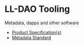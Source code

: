 
# LL-DAO Tooling
Metadata, dapps and other software

- [Product Specification(s)](spec.md)
- [Metadata Standard](meta.md)